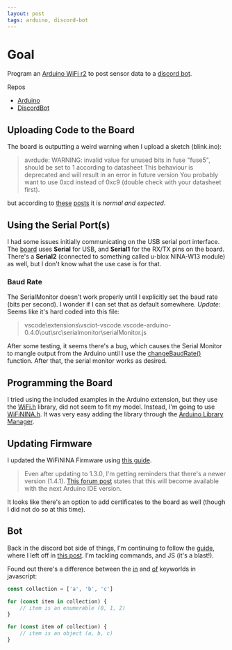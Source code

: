 ```yaml
---
layout: post
tags: arduino, discord-bot
---
```


# Goal

Program an [Arduino WiFi r2](https://store.arduino.cc/arduino-uno-wifi-rev2) to post sensor data to a [discord bot](https://discord.js.org/#/).

Repos

- [Arduino](https://github.com/bjornarprytz/chili-sensor)
- [DiscordBot](https://github.com/bjornarprytz/sensor-bot)

## Uploading Code to the Board

The board is outputting a weird warning when I upload a sketch (blink.ino):

> avrdude: WARNING: invalid value for unused bits in fuse "fuse5", should be set to 1 according to datasheet
> This behaviour is deprecated and will result in an error in future version
> You probably want to use 0xcd instead of 0xc9 (double check with your datasheet first).

but according to [these](https://github.com/arduino/Arduino/issues/9443) [posts](https://forum.arduino.cc/index.php?topic=656596.0) it is _normal and expected_.

## Using the Serial Port(s)

I had some issues initially communicating on the USB serial port interface. The [board](https://www.arduino.cc/en/Guide/ArduinoUnoWiFiRev2) uses **Serial** for USB, and **Serial1** for the RX/TX pins on the board. There's a **Serial2** (connected to something called u-blox NINA-W13 module) as well, but I don't know what the use case is for that.

### Baud Rate

The SerialMonitor doesn't work properly until I explicitly set the baud rate (bits per second). I wonder if I can set that as default somewhere.
*Update*: Seems like it's hard coded into this file:

> vscode\extensions\vsciot-vscode.vscode-arduino-0.4.0\out\src\serialmonitor\serialMonitor.js

After some testing, it seems there's a bug, which causes the Serial Monitor to mangle output from the Arduino until I use the [changeBaudRate()](https://github.com/microsoft/vscode-arduino/blob/master/src/serialmonitor/serialMonitor.ts#L177) function. After that, the serial monitor works as desired.

## Programming the Board

I tried using the included examples in the Arduino extension, but they use the [WiFi.h](https://www.arduino.cc/en/Reference/WiFi) library, did not seem to fit my model. Instead, I'm going to use [WiFiNINA.h](https://www.arduino.cc/en/Reference/WiFiNINA). It was very easy adding the library through the [Arduino Library Manager](https://www.arduino.cc/en/guide/libraries).

## Updating Firmware

I updated the WiFiNINA Firmware using [this guide](https://support.arduino.cc/hc/en-us/articles/360013896579-How-to-update-the-WiFi-Nina-and-WiFi101-firmware).

> Even after updating to 1.3.0, I'm getting reminders that there's a newer version (1.4.1). [This forum post](https://forum.arduino.cc/index.php?topic=709150.0) states that this will become available with the next Arduino IDE version.

It looks like there's an option to add certificates to the board as well (though I did not do so at this time).

## Bot

Back in the discord bot side of things, I'm continuing to follow the [guide](https://discordjs.guide/creating-your-bot/commands-with-user-input.html#mentions), where I left off in [this post](../_posts/2021-03-17-Discord-Bot.md). I'm tackling commands, and JS (it's a blast!).

Found out there's a difference between the [in](https://developer.mozilla.org/en-US/docs/Web/JavaScript/Reference/Statements/for...in) and [of](https://developer.mozilla.org/en-US/docs/Web/JavaScript/Reference/Statements/for...of) keyworlds in javascript:

```js
const collection = ['a', 'b', 'c']

for (const item in collection) {
    // item is an enumerable (0, 1, 2)
}

for (const item of collection) {
    // item is an object (a, b, c)
}
```
